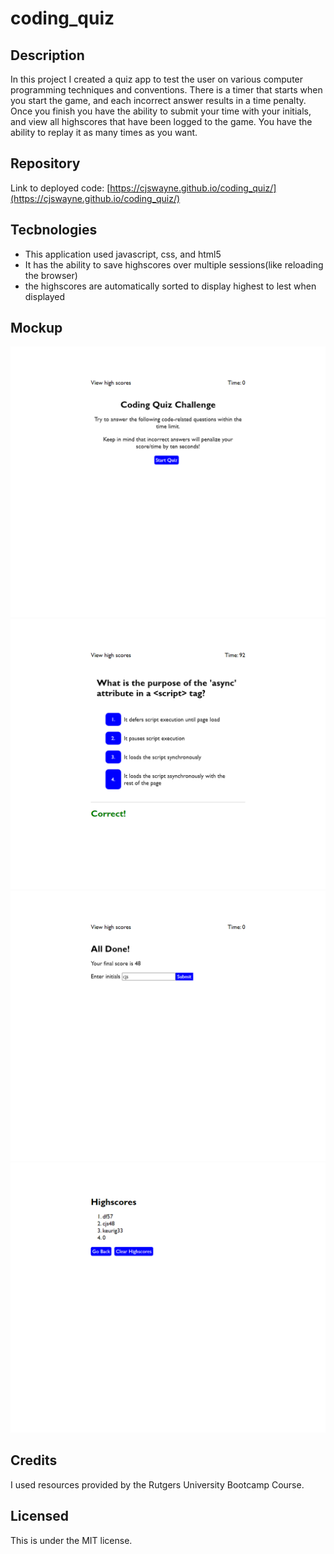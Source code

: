 # coding_quiz

## Description 
In this project I created a quiz app to test the user on various computer programming techniques and conventions. There is a timer that starts when you start the game, and each incorrect answer results in a time penalty. Once you finish you have the ability to submit your time with your initials, and view all highscores that have been logged to the game. You have the ability to replay it as many times as you want. 

## Repository
Link to deployed code: [https://cjswayne.github.io/coding_quiz/](https://cjswayne.github.io/coding_quiz/)

## Tecbnologies
- This application used javascript, css, and html5
- It has the ability to save highscores over multiple sessions(like reloading the browser)
- the highscores are automatically sorted to display highest to lest when displayed

## Mockup

![](./assets/images/rename.png)
![](./assets/images/question.png)
![](./assets/images/initials.png)
![](./assets/images/highscores.png)


## Credits 
I used resources provided by the Rutgers University Bootcamp Course.

## Licensed 
This is under the MIT license.